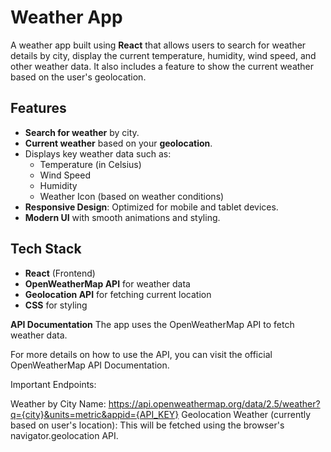 # Weather App

A weather app built using **React** that allows users to search for weather details by city, display the current temperature, humidity, wind speed, and other weather data. It also includes a feature to show the current weather based on the user's geolocation.

## Features
- **Search for weather** by city.
- **Current weather** based on your **geolocation**.
- Displays key weather data such as:
  - Temperature (in Celsius)
  - Wind Speed
  - Humidity
  - Weather Icon (based on weather conditions)
- **Responsive Design**: Optimized for mobile and tablet devices.
- **Modern UI** with smooth animations and styling.

## Tech Stack
- **React** (Frontend)
- **OpenWeatherMap API** for weather data
- **Geolocation API** for fetching current location 
- **CSS** for styling

**API Documentation**
The app uses the OpenWeatherMap API to fetch weather data.

For more details on how to use the API, you can visit the official OpenWeatherMap API Documentation.

Important Endpoints:

Weather by City Name:
https://api.openweathermap.org/data/2.5/weather?q={city}&units=metric&appid={API_KEY}
Geolocation Weather (currently based on user's location): This will be fetched using the browser's navigator.geolocation API.
